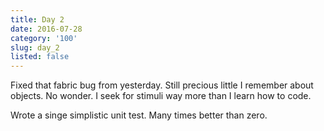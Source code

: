 ```yaml
---
title: Day 2
date: 2016-07-28
category: '100'
slug: day_2
listed: false
---
```


Fixed that fabric bug from yesterday. Still precious little I remember about objects. No wonder. I seek for stimuli way more than I learn how to code.

Wrote a singe simplistic unit test. Many times better than zero.